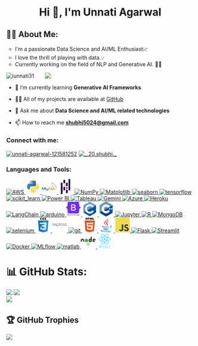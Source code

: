 <h1 align="center">Hi 👋, I'm Unnati Agarwal</h1>

<h2>👨‍💻 About Me:</h2>
<ul type="circle">
  <li>I'm a passionate Data Science and AI/ML Enthusiast📈</li>
  <li>I love the thrill of playing with data.💡</li>
  <li>Currently working on the field of NLP and Generative AI. 🤖🧠</li>
 </ul>
 
<img src="https://i.pinimg.com/originals/fc/71/63/fc71635c7f1b09ed30413f59bb749582.gif" width="400px" align ="right">
<p align="left"> <img src="https://komarev.com/ghpvc/?username=iunnati31&label=Profile%20views&color=0e75b6&style=flat" alt="iunnati31" /> </p>

- 🌱 I’m currently learning **Generative AI Frameworks**

- 👨‍💻 All of my projects are available at [GitHub](https://github.com/iUnnati31)

- 💬 Ask me about **Data Science and AI/ML related technologies**

- 📫 How to reach me **shubhi5024@gmail.com**

<h3 align="left">Connect with me:</h3>
<p align="left">
<a href="https://linkedin.com/in/unnati-agarwal-121581252" target="blank"><img align="center" src="https://raw.githubusercontent.com/rahuldkjain/github-profile-readme-generator/master/src/images/icons/Social/linked-in-alt.svg" alt="unnati-agarwal-121581252" height="30" width="40" /></a>
<a href="https://instagram.com/_.20.shubhi._" target="blank"><img align="center" src="https://raw.githubusercontent.com/rahuldkjain/github-profile-readme-generator/master/src/images/icons/Social/instagram.svg" alt="_.20.shubhi._" height="30" width="40" /></a>
</p>

<h3 align="left">Languages and Tools:</h3>
<p align="left"> <a href="https://aws.amazon.com/" target="_blank" rel="noreferrer"> <img src="https://cdn.jsdelivr.net/gh/devicons/devicon@latest/icons/amazonwebservices/amazonwebservices-original-wordmark.svg" alt="AWS" width="40" height="40"/> </a>
  <a href="https://www.python.org" target="_blank" rel="noreferrer"> <img src="https://raw.githubusercontent.com/devicons/devicon/master/icons/python/python-original.svg" alt="Python" width="40" height="40"/> </a> <a href="https://www.mysql.com/" target="_blank" rel="noreferrer"> <img src="https://raw.githubusercontent.com/devicons/devicon/master/icons/mysql/mysql-original-wordmark.svg" alt="mysql" width="40" height="40"/> </a> 
 <a href="https://pandas.pydata.org/" target="_blank" rel="noreferrer"> <img src="https://raw.githubusercontent.com/devicons/devicon/2ae2a900d2f041da66e950e4d48052658d850630/icons/pandas/pandas-original.svg" alt="Pandas" width="40" height="40"/> </a> <a href="https://numpy.org/" target="_blank" rel="noreferrer"> <img src="https://cdn.jsdelivr.net/gh/devicons/devicon/icons/numpy/numpy-original.svg" alt="NumPy" width="40" height="40"/> </a> 
  <a href="https://matplotlib.org/" target="_blank" rel="noreferrer"> <img src="https://upload.wikimedia.org/wikipedia/commons/thumb/8/84/Matplotlib_icon.svg/270px-Matplotlib_icon.svg.png?20150311090915" alt="Matplotlib" width="40" height="40"/> </a>  
  <a href="https://seaborn.pydata.org/" target="_blank" rel="noreferrer"> <img src="https://seaborn.pydata.org/_images/logo-mark-lightbg.svg" alt="seaborn" width="40" height="40"/> </a> <a href="https://www.tensorflow.org" target="_blank" rel="noreferrer"> <img src="https://www.vectorlogo.zone/logos/tensorflow/tensorflow-icon.svg" alt="tensorflow" width="40" height="40"/> </a><a href="https://scikit-learn.org/" target="_blank" rel="noreferrer"> <img src="https://upload.wikimedia.org/wikipedia/commons/0/05/Scikit_learn_logo_small.svg" alt="scikit_learn" width="40" height="40"/> </a>
  <a href="https://www.microsoft.com/en-us/power-platform/products/power-bi" target="_blank" rel="noreferrer"> <img src="https://upload.wikimedia.org/wikipedia/commons/thumb/c/cf/New_Power_BI_Logo.svg/900px-New_Power_BI_Logo.svg.png?20210102182532" alt="Power BI" width="40" height="40"/> </a>
  <a href="https://www.tableau.com/" target="_blank" rel="noreferrer"> <img src="https://cdn.worldvectorlogo.com/logos/tableau-software.svg" alt="Tableau" width="40" height="40"/><a href="https://gemini.google.com/?hl=en-IN" target="_blank" rel="noreferrer"> <img src="https://upload.wikimedia.org/wikipedia/commons/8/8a/Google_Gemini_logo.svg" alt="Gemini" width="40" height="40"/> </a><a href="https://azure.microsoft.com/en-us" target="_blank" rel="noreferrer"> <img src="https://cdn.jsdelivr.net/gh/devicons/devicon@latest/icons/azure/azure-original.svg" alt="Azure" width="40" height="40"/> </a> <a href="https://heroku.com/" target="_blank" rel="noreferrer"> <img src="https://www.vectorlogo.zone/logos/heroku/heroku-icon.svg" alt="Heroku" width="40" height="40"/> </a><a href="https://www.langchain.com/" target="_blank" rel="noreferrer"> <img src="https://upload.wikimedia.org/wikipedia/commons/3/3f/LangChain_logo.png" alt="LangChain" width="40" height="40"/> </a><a href="https://www.arduino.cc/" target="_blank" rel="noreferrer"> <img src="https://cdn.worldvectorlogo.com/logos/arduino-1.svg" alt="arduino" width="40" height="40"/> </a> <a href="https://getbootstrap.com" target="_blank" rel="noreferrer"> <img src="https://raw.githubusercontent.com/devicons/devicon/master/icons/bootstrap/bootstrap-plain-wordmark.svg" alt="bootstrap" width="40" height="40"/> </a> <a href="https://www.cprogramming.com/" target="_blank" rel="noreferrer"> <img src="https://raw.githubusercontent.com/devicons/devicon/master/icons/c/c-original.svg" alt="c" width="40" height="40"/> </a> <a href="https://www.w3schools.com/cpp/" target="_blank" rel="noreferrer"> <img src="https://raw.githubusercontent.com/devicons/devicon/master/icons/cplusplus/cplusplus-original.svg" alt="cplusplus" width="40" height="40"/> </a><a href="https://jupyter.org/" target="_blank" rel="noreferrer"> <img src="https://cdn.jsdelivr.net/gh/devicons/devicon/icons/jupyter/jupyter-original-wordmark.svg" alt="Jupyter" width="40" height="40"/> </a> <a href="https://www.r-project.org/" target="_blank" rel="noreferrer"> <img src="https://cdn.jsdelivr.net/gh/devicons/devicon/icons/r/r-original.svg" alt="R" width="40" height="40"/> </a>
  <a href="https://www.mongodb.com/" target="_blank" rel="noreferrer"> <img src="https://cdn.jsdelivr.net/gh/devicons/devicon/icons/mongodb/mongodb-original-wordmark.svg" alt="MongoDB" width="40" height="40"/> </a><a href="https://www.selenium.dev" target="_blank" rel="noreferrer"> <img src="https://raw.githubusercontent.com/detain/svg-logos/780f25886640cef088af994181646db2f6b1a3f8/svg/selenium-logo.svg" alt="selenium" width="40" height="40"/> </a> <a href="https://www.w3schools.com/css/" target="_blank" rel="noreferrer"> <img src="https://raw.githubusercontent.com/devicons/devicon/master/icons/css3/css3-original-wordmark.svg" alt="css3" width="40" height="40"/> </a> <a href="https://expressjs.com" target="_blank" rel="noreferrer"> <img src="https://raw.githubusercontent.com/devicons/devicon/master/icons/express/express-original-wordmark.svg" alt="express" width="40" height="40"/> </a> <a href="https://git-scm.com/" target="_blank" rel="noreferrer"> <img src="https://www.vectorlogo.zone/logos/git-scm/git-scm-icon.svg" alt="git" width="40" height="40"/> </a> <a href="https://www.w3.org/html/" target="_blank" rel="noreferrer"> <img src="https://raw.githubusercontent.com/devicons/devicon/master/icons/html5/html5-original-wordmark.svg" alt="html5" width="40" height="40"/> </a> <a href="https://www.java.com" target="_blank" rel="noreferrer"> <img src="https://raw.githubusercontent.com/devicons/devicon/master/icons/java/java-original.svg" alt="java" width="40" height="40"/> </a> <a href="https://developer.mozilla.org/en-US/docs/Web/JavaScript" target="_blank" rel="noreferrer"> <img src="https://raw.githubusercontent.com/devicons/devicon/master/icons/javascript/javascript-original.svg" alt="javascript" width="40" height="40"/> </a><a href="https://flask.palletsprojects.com/en/3.0.x/ target="_blank" rel="noreferrer"> <img src="https://cdn.jsdelivr.net/gh/devicons/devicon@latest/icons/flask/flask-original-wordmark.svg" alt="Flask" width="40" height="40"/><a href="https://streamlit.com/ target="_blank" rel="noreferrer"> <img src="https://seeklogo.com/images/S/streamlit-logo-1A3B208AE4-seeklogo.com.png" alt="Streamlit" width="40" height="40"/> <a href="https://www.docker.com/" target="_blank" rel="noreferrer"> <img src="https://cdn.jsdelivr.net/gh/devicons/devicon@latest/icons/docker/docker-original.svg" alt="Docker" width="40" height="40"/> </a><a href="https://mlflow.org/" target="_blank" rel="noreferrer"> <img src="https://asset.brandfetch.io/idS8GMP5c8/idWc43u9Pe.svg" alt="MLflow" width="40" height="40"/> </a> <a href="https://www.mathworks.com/" target="_blank" rel="noreferrer"> <img src="https://upload.wikimedia.org/wikipedia/commons/2/21/Matlab_Logo.png" alt="matlab" width="40" height="40"/> </a> <a href="https://nodejs.org" target="_blank" rel="noreferrer"> <img src="https://raw.githubusercontent.com/devicons/devicon/master/icons/nodejs/nodejs-original-wordmark.svg" alt="nodejs" width="40" height="40"/> </a><a href="https://reactjs.org/" target="_blank" rel="noreferrer"> <img src="https://raw.githubusercontent.com/devicons/devicon/master/icons/react/react-original-wordmark.svg" alt="react" width="40" height="40"/> </a> </p>

# 📊 GitHub Stats:
![](https://github-readme-stats.vercel.app/api/top-langs/?username=iUnnati31&theme=radical&hide_border=false&include_all_commits=false&count_private=false&layout=compact)
![](https://github-readme-stats.vercel.app/api?username=iUnnati31&theme=radical&hide_border=false&include_all_commits=false&count_private=false)<br/>
![](https://github-readme-streak-stats.herokuapp.com/?user=iUnnati31&theme=radical&hide_border=false)<br/>


## 🏆 GitHub Trophies
![](https://github-profile-trophy.vercel.app/?username=iUnnati31&theme=radical&no-frame=false&no-bg=true&margin-w=4)
